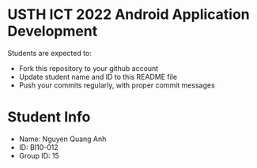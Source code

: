 USTH ICT 2022 Android Application Development
=====================================================

Students are expected to:

* Fork this repository to your github account
* Update student name and ID to this README file
* Push your commits regularly, with proper commit messages

Student Info
=======================

* Name: Nguyen Quang Anh
* ID: BI10-012
* Group ID: 15

